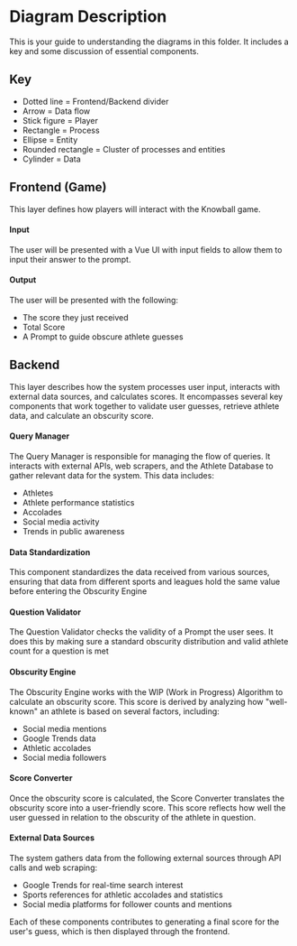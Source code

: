 # Diagram Description

This is your guide to understanding the diagrams in this folder. It includes a key and some discussion of essential components.

## Key

- Dotted line = Frontend/Backend divider
- Arrow = Data flow
- Stick figure = Player
- Rectangle = Process
- Ellipse = Entity
- Rounded rectangle = Cluster of processes and entities
- Cylinder = Data

## Frontend (Game)

This layer defines how players will interact with the Knowball game.

#### Input

The user will be presented with a Vue UI with input fields to allow them to input their answer to the prompt.

#### Output

The user will be presented with the following:

* The score they just received
* Total Score
* A Prompt to guide obscure athlete guesses

## Backend

This layer describes how the system processes user input, interacts with external data sources, and calculates scores. It encompasses several key components that work together to validate user guesses, retrieve athlete data, and calculate an obscurity score.

#### Query Manager

The Query Manager is responsible for managing the flow of queries. It interacts with external APIs, web scrapers, and the Athlete Database to gather relevant data for the system. This data includes:

* Athletes
* Athlete performance statistics
* Accolades
* Social media activity
* Trends in public awareness

#### Data Standardization

This component standardizes the data received from various sources, ensuring that data from different sports and leagues hold the same value before entering the Obscurity Engine

#### Question Validator

The Question Validator checks the validity of a Prompt the user sees. It does this by making sure a standard obscurity distribution and valid athlete count for a question is met

#### Obscurity Engine

The Obscurity Engine works with the WIP (Work in Progress) Algorithm to calculate an obscurity score. This score is derived by analyzing how "well-known" an athlete is based on several factors, including:
* Social media mentions
* Google Trends data
* Athletic accolades
* Social media followers

#### Score Converter

Once the obscurity score is calculated, the Score Converter translates the obscurity score into a user-friendly score. This score reflects how well the user guessed in relation to the obscurity of the athlete in question.

#### External Data Sources

The system gathers data from the following external sources through API calls and web scraping:

* Google Trends for real-time search interest
* Sports references for athletic accolades and statistics
* Social media platforms for follower counts and mentions

Each of these components contributes to generating a final score for the user's guess, which is then displayed through the frontend.
